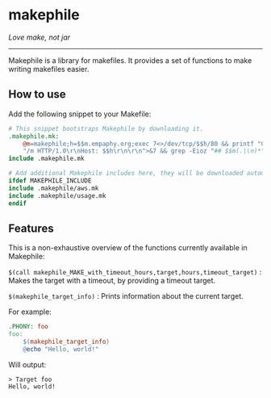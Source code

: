 # makephile
_Love make, not jar_

---

Makephile is a library for makefiles. It provides a set of functions to make
writing makefiles easier.


## How to use

Add the following snippet to your Makefile:

```makefile
# This snippet bootstraps Makephile by downloading it.
.makephile.mk:
	@m=makephile;h=$$m.empaphy.org;exec 7<>/dev/tcp/$$h/80 && printf "GET %b" \
	"/m HTTP/1.0\r\nHost: $$h\r\n\r\n">&7 && grep -Eioz "## $$m(.|\n)*"<&7 > $@
include .makephile.mk

# Add additional Makephile includes here, they will be downloaded automatically.
ifdef MAKEPHILE_INCLUDE
include .makephile/aws.mk
include .makephile/usage.mk
endif
```


## Features

This is a non-exhaustive overview of the functions currently available in
Makephile:


`$(call makephile_MAKE_with_timeout_hours,target,hours,timeout_target)`
: Makes the target with a timeout, by providing a timeout target.


`$(makephile_target_info)`
: Prints information about the current target.
  
  For example:
  
  ```makefile
  .PHONY: foo
  foo:
      $(makephile_target_info)
      @echo "Hello, world!"
  ```
  Will output:
  ```
  > Target foo
  Hello, world!
  ```
